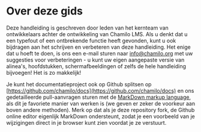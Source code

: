 # Over deze gids

Deze handleiding is geschreven door leden van het kernteam van ontwikkelaars achter de ontwikkeling van Chamilo LMS. Als u denkt dat u een typefout of een ontbrekende functie heeft gevonden, kunt u ook bijdragen aan het schrijven en verbeteren van deze handleiding. Het enige dat u hoeft te doen, is ons een e-mail sturen naar info@chamilo.org met uw suggesties voor verbeteringen - u kunt uw eigen aangepaste versie van alinea&#39;s, hoofdstukken, schermafbeeldingen of zelfs de hele handleiding bijvoegen! Het is zo makkelijk!

Je kunt het documentatieproject ook op Github splitsen op [https://github.com/chamilo/docs](https://github.com/chamilo/docs) en ons gedetailleerde pull-aanvragen sturen met de [MarkDown markup language](https://github.com/adam-p/markdown-here/wiki/Markdown-Cheatsheet), als dit je favoriete manier van werken is \(we geven er zeker de voorkeur aan boven andere methoden\). Merk op dat als je deze repository fork, de Github online editor eigenlijk MarkDown ondersteunt, zodat je een voorbeeld van je wijzigingen direct in je browser kunt zien voordat je ze verstuurt.

